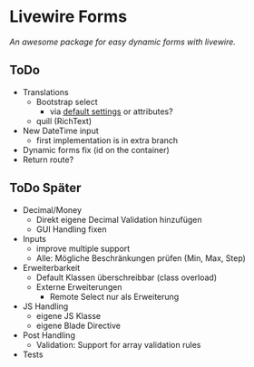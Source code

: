 # Livewire Forms
_An awesome package for easy dynamic forms with livewire._

## ToDo
- Translations 
    - Bootstrap select
        - via [default settings](https://developer.snapappointments.com/bootstrap-select/options/#default-settings) or attributes?
    - quill (RichText)
- New DateTime input
    - first implementation is in extra branch
- Dynamic forms fix (id on the container)
- Return route?

## ToDo Später
- Decimal/Money 
    - Direkt eigene Decimal Validation hinzufügen
    - GUI Handling fixen
- Inputs
    - improve multiple support
    - Alle: Mögliche Beschränkungen prüfen (Min, Max, Step)
- Erweiterbarkeit
    - Default Klassen überschreibbar (class overload)
    - Externe Erweiterungen
        - Remote Select nur als Erweiterung
- JS Handling
    - eigene JS Klasse
    - eigene Blade Directive
- Post Handling
	- Validation: Support for array validation rules
- Tests